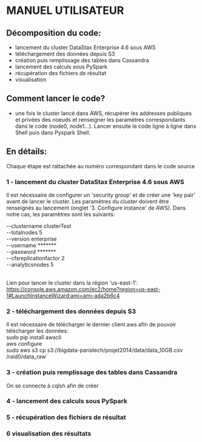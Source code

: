 # MANUEL UTILISATEUR
## Décomposition du code:
- lancement du cluster DataStax Enterprise 4.6 sous AWS
- téléchargement des données depuis S3 
- création puis remplissage des tables dans Cassandra
- lancement des calculs sous PySpark
- récupération des fichiers de résultat
- visualisation

## Comment lancer le code?
- une fois le cluster lancé dans AWS, récupérer les addresses publiques et privées des noeuds et renseigner les paramètres correspondants dans le code (node0, node1...). Lancer ensuite le code ligne à ligne dans Shell puis dans Pyspark Shell.

## En détails:
Chaque étape est rattachée au numéro correspondant dans le code source
### 1 - lancement du cluster DataStax Enterprise 4.6 sous AWS
Il est nécessaire de configurer un 'security group' et de créer une 'key pair' avant de lancer le cluster. Les paramètres du cluster doivent être renseignés au lancement (onglet '3. Configure instance' de AWS). Dans notre cas, les paramètres sont les suivants:

--clustername clusterTest<br>
--totalnodes 5<br>
--version enterprise<br>
--username *******<br>
--password *******<br>
--cfsreplicationfactor 2<br>
--analyticsnodes 5<br><br>

Lien pour lancer le cluster dans la région 'us-east-1':<br>
https://console.aws.amazon.com/ec2/home?region=us-east-1#LaunchInstanceWizard:ami=ami-ada2b6c4

### 2 - téléchargement des données depuis S3 
Il est nécessaire de télécharger le dernier client aws afin de pouvoir télécharger les données:<br>
sudo pip install awscli<br>
aws configure <br>
sudo aws s3 cp s3://bigdata-paristech/projet2014/data/data_10GB.csv /raid0/data_raw`

### 3 - création puis remplissage des tables dans Cassandra
On se connecte à cqlsh afin de créer

### 4 - lancement des calculs sous PySpark

### 5 - récupération des fichiers de résultat

### 6 visualisation des résultats
